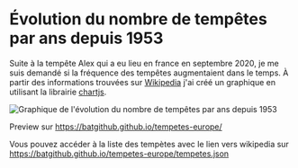# Évolution du nombre de tempêtes par ans depuis 1953 

Suite à la tempête Alex qui a eu lieu en france en septembre 2020, je me suis demandé si la fréquence des tempêtes augmentaient dans le temps. 
À partir des informations trouvées sur [Wikipedia](https://fr.wikipedia.org/) j'ai créé un graphique en utilisant la librairie [chartjs](https://www.chartjs.org).

![Graphique de l'évolution du nombre de tempêtes par ans depuis 1953  ](https://batgithub.github.io/tempetes-europe/preview.png)

Preview sur https://batgithub.github.io/tempetes-europe/

Vous pouvez accéder à la liste des tempètes avec le lien vers wikipedia sur https://batgithub.github.io/tempetes-europe/tempetes.json